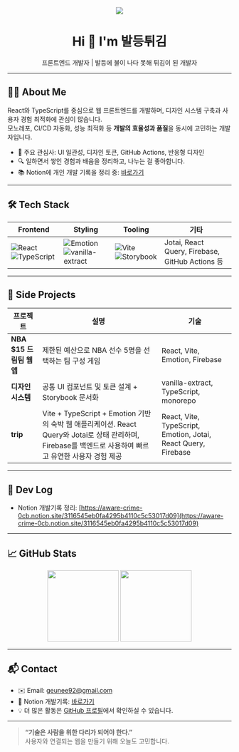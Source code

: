<p align="center">
  <img src="https://readme-typing-svg.demolab.com?font=Fira+Code&size=24&pause=1000&center=true&vCenter=true&width=435&lines=안녕하세요!+프론트엔드+개발자+조형근입니다.;디자인+시스템+그리고+비즈니스+감각을+갖춘+웹개발자입니다.">
</p>

<h1 align="center">Hi 👋 I'm 발등튀김</h1>

<p align="center">
  프론트엔드 개발자 | 발등에 불이 나다 못해 튀김이 된 개발자
</p>

---

## 🙋‍♂️ About Me

React와 TypeScript를 중심으로 웹 프론트엔드를 개발하며, 디자인 시스템 구축과 사용자 경험 최적화에 관심이 많습니다.  
모노레포, CI/CD 자동화, 성능 최적화 등 **개발의 효율성과 품질**을 동시에 고민하는 개발자입니다.

- 🎯 주요 관심사: UI 일관성, 디자인 토큰, GitHub Actions, 반응형 디자인
- 🔍 일하면서 쌓인 경험과 배움을 정리하고, 나누는 걸 좋아합니다.
- 📚 Notion에 개인 개발 기록을 정리 중: [바로가기](https://aware-crime-0cb.notion.site/3116545eb0fa4295b4110c5c53017d09)

---

## 🛠 Tech Stack

| Frontend | Styling | Tooling | 기타 |
|----------|---------|---------|------|
| ![React](https://img.shields.io/badge/React-61DAFB?logo=react&logoColor=black) ![TypeScript](https://img.shields.io/badge/TypeScript-3178C6?logo=typescript&logoColor=white) | ![Emotion](https://img.shields.io/badge/Emotion-DB7093?logo=css3&logoColor=white) ![vanilla-extract](https://img.shields.io/badge/vanilla--extract-purple?style=flat) | ![Vite](https://img.shields.io/badge/Vite-646CFF?logo=vite&logoColor=white) ![Storybook](https://img.shields.io/badge/Storybook-FF4785?logo=storybook&logoColor=white) | Jotai, React Query, Firebase, GitHub Actions 등 |

---

## 🚀 Side Projects

| 프로젝트 | 설명 | 기술 |
|----------|------|------|
| **NBA $15 드림팀 웹앱** | 제한된 예산으로 NBA 선수 5명을 선택하는 팀 구성 게임 | React, Vite, Emotion, Firebase |
| **디자인 시스템** | 공통 UI 컴포넌트 및 토큰 설계 + Storybook 문서화 | vanilla-extract, TypeScript, monorepo |
| **trip** | Vite + TypeScript + Emotion 기반의 숙박 웹 애플리케이션. React Query와 Jotai로 상태 관리하며, Firebase를 백엔드로 사용하여 빠르고 유연한 사용자 경험 제공 | React, Vite, TypeScript, Emotion, Jotai, React Query, Firebase |

---

## 📘 Dev Log

- Notion 개발기록 정리: [https://aware-crime-0cb.notion.site/3116545eb0fa4295b4110c5c53017d09](https://aware-crime-0cb.notion.site/3116545eb0fa4295b4110c5c53017d09)

---

## 📈 GitHub Stats

<p align="center">
  <img src="https://github-readme-stats.vercel.app/api?username=geunee92&show_icons=true&theme=default" height="160" />
  <img src="https://github-readme-streak-stats.herokuapp.com/?user=geunee92&theme=default" height="160" />
</p>

---

## 📬 Contact

- ✉️ Email: geunee92@gmail.com
- 📝 Notion 개발기록: [바로가기](https://aware-crime-0cb.notion.site/3116545eb0fa4295b4110c5c53017d09)
- 💡 더 많은 활동은 [GitHub 프로필](https://github.com/geunee92)에서 확인하실 수 있습니다.

---

> **“기술은 사람을 위한 다리가 되어야 한다.”**  
> 사용자와 연결되는 웹을 만들기 위해 오늘도 고민합니다.
